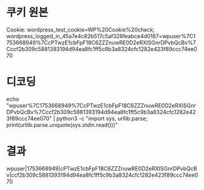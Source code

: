 # 쿠키 원본

Cookie: wordpress_test_cookie=WP%20Cookie%20check; wordpress_logged_in_45a7e4c82b517c5af328feabce4d0187=wpuser%7C1753668949%7CcPTwzE1cbFpF18C6ZZZnuwRE0D2eRXISGnrDPvbQcBv%7Cccf2b309c5881393194d94ea8fc1ff5c9b3a8324cfc1282e423f89ccc74ee070

# 디코딩

echo "wpuser%7C1753668949%7CcPTwzE1cbFpF18C6ZZZnuwRE0D2eRXISGnrDPvbQcBv%7Cccf2b309c5881393194d94ea8fc1ff5c9b3a8324cfc1282e423f89ccc74ee070" | python3 -c "import sys, urllib.parse; print(urllib.parse.unquote(sys.stdin.read()))"

# 결과

wpuser|1753668949|cPTwzE1cbFpF18C6ZZZnuwRE0D2eRXISGnrDPvbQcBv|ccf2b309c5881393194d94ea8fc1ff5c9b3a8324cfc1282e423f89ccc74ee070
